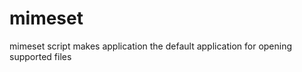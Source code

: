 mimeset
=======

mimeset script makes application the default application for opening supported files